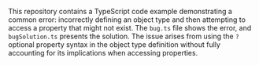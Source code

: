 This repository contains a TypeScript code example demonstrating a common error: incorrectly defining an object type and then attempting to access a property that might not exist.  The `bug.ts` file shows the error, and `bugSolution.ts` presents the solution.  The issue arises from using the `?` optional property syntax in the object type definition without fully accounting for its implications when accessing properties.